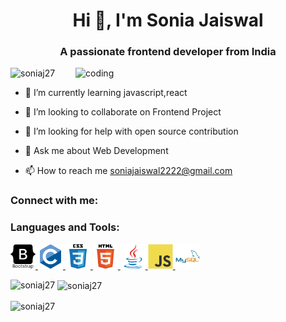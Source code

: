 <!-- ![MasterHead](https://1.bp.blogspot.com/-7A4WynwLsMw/XbBpCXG8fHI/AAAAAAAAMt4/uOa1bpLskYgrwGbllhSu2SDj_Mig8SXJQCLcBGAsYHQ/s1600/2000_600px.gif) -->
<h1 align="center">Hi 👋, I'm Sonia Jaiswal</h1>
<h3 align="center">A passionate frontend developer from India</h3>
<img align ="right" alt="coding"width="400"src="https://user-images.githubusercontent.com/45157446/161337980-87a1b2e4-99ea-4fc8-ab1e-faa61357b40d.gif"
<p align="left"> <img src="https://komarev.com/ghpvc/?username=soniaj27&label=Profile%20views&color=0e75b6&style=flat" alt="soniaj27" /> </p>

- 🌱 I’m currently learning javascript,react</br>

- 👯 I’m looking to collaborate on Frontend Project</br>

- 🤝 I’m looking for help with open source contribution</br>

- 💬 Ask me about Web Development</br>

- 📫 How to reach me soniajaiswal2222@gmail.com</br>

<h3 align="left">Connect with me:</h3>
<p align="left">
</p>

<h3 align="left">Languages and Tools:</h3>
 <p align="left"> <a href="https://getbootstrap.com" target="_blank" rel="noreferrer"> <img src="https://raw.githubusercontent.com/devicons/devicon/master/icons/bootstrap/bootstrap-plain-wordmark.svg" alt="bootstrap" width="40" height="40"/> </a> <a href="https://www.cprogramming.com/" target="_blank" rel="noreferrer"> <img src="https://raw.githubusercontent.com/devicons/devicon/master/icons/c/c-original.svg" alt="c" width="40" height="40"/> </a> <a href="https://www.w3schools.com/css/" target="_blank" rel="noreferrer"> <img src="https://raw.githubusercontent.com/devicons/devicon/master/icons/css3/css3-original-wordmark.svg" alt="css3" width="40" height="40"/> </a> <a href="https://www.w3.org/html/" target="_blank" rel="noreferrer"> <img src="https://raw.githubusercontent.com/devicons/devicon/master/icons/html5/html5-original-wordmark.svg" alt="html5" width="40" height="40"/> </a> <a href="https://www.java.com" target="_blank" rel="noreferrer"> <img src="https://raw.githubusercontent.com/devicons/devicon/master/icons/java/java-original.svg" alt="java" width="40" height="40"/> </a> <a href="https://developer.mozilla.org/en-US/docs/Web/JavaScript" target="_blank" rel="noreferrer"> <img src="https://raw.githubusercontent.com/devicons/devicon/master/icons/javascript/javascript-original.svg" alt="javascript" width="40" height="40"/> </a> <a href="https://www.mysql.com/" target="_blank" rel="noreferrer"> <img src="https://raw.githubusercontent.com/devicons/devicon/master/icons/mysql/mysql-original-wordmark.svg" alt="mysql" width="40" height="40"/> </a> </p>

 <p><img align="left" src="https://github-readme-stats.vercel.app/api/top-langs?username=soniaj27&show_icons=true&locale=en&layout=compact" alt="soniaj27" /></p> 

<p>&nbsp;<img align="center" src="https://github-readme-stats.vercel.app/api?username=soniaj27&show_icons=true&locale=en" alt="soniaj27" /></p> 

<p><img align="center" src="https://github-readme-streak-stats.herokuapp.com/?user=soniaj27&" alt="soniaj27" /></p>
